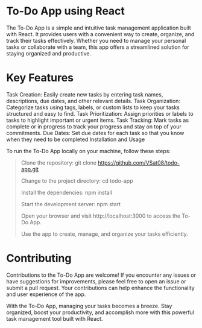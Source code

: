 # To-Do App using React

The To-Do App is a simple and intuitive task management application built with React. It provides users with a convenient way to create, organize, and track their tasks effectively. Whether you need to manage your personal tasks or collaborate with a team, this app offers a streamlined solution for staying organized and productive.

# Key Features

Task Creation: Easily create new tasks by entering task names, descriptions, due dates, and other relevant details.
Task Organization: Categorize tasks using tags, labels, or custom lists to keep your tasks structured and easy to find.
Task Prioritization: Assign priorities or labels to tasks to highlight important or urgent items.
Task Tracking: Mark tasks as complete or in progress to track your progress and stay on top of your commitments.
Due Dates: Set due dates for each task so that you know when they need to be completed
Installation and Usage

To run the To-Do App locally on your machine, follow these steps:

> Clone the repository: git clone https://github.com/VSat08/todo-app.git
> 
> Change to the project directory: cd todo-app
> 
> Install the dependencies: npm install
> 
> Start the development server: npm start
> 
> Open your browser and visit http://localhost:3000 to access the To-Do App.
> 
> Use the app to create, manage, and organize your tasks efficiently.

# Contributing
Contributions to the To-Do App are welcome! If you encounter any issues or have suggestions for improvements, please feel free to open an issue or submit a pull request. Your contributions can help enhance the functionality and user experience of the app.

With the To-Do App, managing your tasks becomes a breeze. Stay organized, boost your productivity, and accomplish more with this powerful task management tool built with React.
